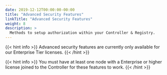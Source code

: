 ```yaml
---
date: 2019-12-12T00:00:00-00:00
title: "Advanced Security Features"
linkTitle: "Advanced Security Features"
weight: 8
description: >
  Methods to setup authorization within your Controller & Registry.
---
```


{{< hint info >}}
Advanced security features are currently only available for our Enterprise Tier licenses.
{{< /hint >}}

{{< hint info >}}
You must have at least one node with a Enterprise or higher license joined to the Controller for these features to work.
{{< /hint >}}